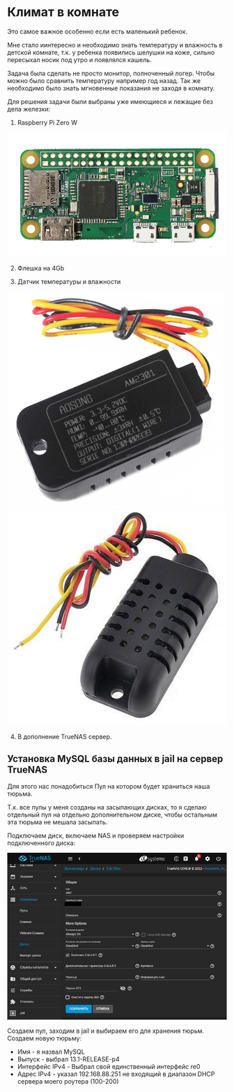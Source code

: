 # Климат в комнате
Это самое важное особенно если есть маленький ребенок.

Мне стало иинтересно и необходимо знать температуру и влажность в детской комнате, т.к. у ребенка появились шелушки на коже, сильно пересыхал носик под утро и появлялся кашель.

Задача была сделать не просто монитор, полноченный логер. Чтобы можно было сравнить температуру например год назад. Так же необходимо было знать мгновенные показания не заходя в комнату.

Для решения задачи были выбраны уже имеющиеся и лежащие без дела железки:
1. Raspberry Pi Zero W

![Image alt](https://github.com/RungeKut/climate_control_using_raspberry_pi_zero_w/blob/main/supplementary_files/3.jpg "general view")​

2. Флешка на 4Gb

3. Датчик температуры и влажности

![Image alt](https://github.com/RungeKut/climate_control_using_raspberry_pi_zero_w/blob/main/supplementary_files/1.jpg "general view")​
![Image alt](https://github.com/RungeKut/climate_control_using_raspberry_pi_zero_w/blob/main/supplementary_files/2.jpg "general view")​

4. В дополнение TrueNAS сервер.

## Установка MySQL базы данных в jail на сервер TrueNAS
Для этого нас понадобиться Пул на котором будет храниться наша тюрьма.

Т.к. все пулы у меня созданы на засыпающих дисках, то я сделаю отдельный пул на отдельно дополнительном диске, чтобы остальным эта тюрьма не мешала засыпать.

Подключаем диск, включаем NAS и проверяем настройки подключенного диска:

![Image alt](https://github.com/RungeKut/climate_control_using_raspberry_pi_zero_w/blob/main/supplementary_files/4.jpg "general view")​

Создаем пул, заходим в jail и выбираем его для хранения тюрьм. Создаем новую тюрьму:
+ Имя - я назвал MySQL
+ Выпуск - выбрал 13.1-RELEASE-p4
+ Интерфейс IPv4 - Выбрал свой единственный интерфейс re0
+ Адрес IPv4 - указал 192.168.88.251 не входящий в диапазон DHCP сервера моего роутера (100-200)